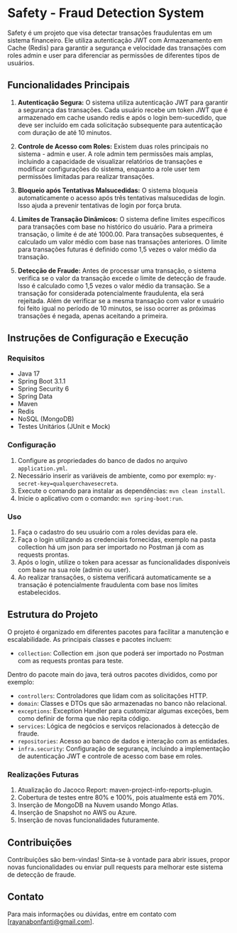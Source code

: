 # Safety - Fraud Detection System

Safety é um projeto que visa detectar transações fraudulentas em um sistema financeiro. Ele utiliza autenticação JWT com Armazenamento em Cache (Redis) para garantir a segurança e velocidade das transações com roles admin e user para diferenciar as permissões de diferentes tipos de usuários.

## Funcionalidades Principais

1. **Autenticação Segura:** O sistema utiliza autenticação JWT para garantir a segurança das transações. Cada usuário recebe um token JWT que é armazenado em cache usando redis e após o login bem-sucedido, que deve ser incluído em cada solicitação subsequente para autenticação com duração de até 10 minutos.

2. **Controle de Acesso com Roles:** Existem duas roles principais no sistema - admin e user. A role admin tem permissões mais amplas, incluindo a capacidade de visualizar relatórios de transações e modificar configurações do sistema, enquanto a role user tem permissões limitadas para realizar transações.

3. **Bloqueio após Tentativas Malsucedidas:** O sistema bloqueia automaticamente o acesso após três tentativas malsucedidas de login. Isso ajuda a prevenir tentativas de login por força bruta.

4. **Limites de Transação Dinâmicos:** O sistema define limites específicos para transações com base no histórico do usuário. Para a primeira transação, o limite é de até 1000.00. Para transações subsequentes, é calculado um valor médio com base nas transações anteriores. O limite para transações futuras é definido como 1,5 vezes o valor médio da transação.

5. **Detecção de Fraude:** Antes de processar uma transação, o sistema verifica se o valor da transação excede o limite de detecção de fraude. Isso é calculado como 1,5 vezes o valor médio da transação. Se a transação for considerada potencialmente fraudulenta, ela será rejeitada. Além de verificar se a mesma transação com valor e usuário foi feito igual no período de 10 minutos, se isso ocorrer as próximas transações é negada, apenas aceitando a primeira.

## Instruções de Configuração e Execução

### Requisitos

- Java 17
- Spring Boot 3.1.1
- Spring Security 6
- Spring Data
- Maven
- Redis 
- NoSQL (MongoDB)
- Testes Unitários (JUnit e Mock)

### Configuração

1. Configure as propriedades do banco de dados no arquivo `application.yml`.
2. Necessário inserir as variáveis de ambiente, como por exemplo: `my-secret-key=qualquerchavesecreta`. 
2. Execute o comando para instalar as dependências: `mvn clean install`.
3. Inicie o aplicativo com o comando: `mvn spring-boot:run`.

### Uso

1. Faça o cadastro do seu usuário com a roles devidas para ele.
2. Faça o login utilizando as credenciais fornecidas, exemplo na pasta collection há um json para ser importado no Postman já com as requests prontas.
2. Após o login, utilize o token para acessar as funcionalidades disponíveis com base na sua role (admin ou user).
3. Ao realizar transações, o sistema verificará automaticamente se a transação é potencialmente fraudulenta com base nos limites estabelecidos.

## Estrutura do Projeto

O projeto é organizado em diferentes pacotes para facilitar a manutenção e escalabilidade. As principais classes e pacotes incluem:
 
- `collection`: Collection em .json que poderá ser importado no Postman com as requests prontas para teste.

Dentro do pacote main do java, terá outros pacotes divididos, como por exemplo:

- `controllers`: Controladores que lidam com as solicitações HTTP.
- `domain`: Classes e DTOs que são armazenadas no banco não relacional.
- `exceptions`: Exception Handler para customizar algumas exceções, bem como definir de forma que não repita código.
- `services`: Lógica de negócios e serviços relacionados à detecção de fraude.
- `repositories`: Acesso ao banco de dados e interação com as entidades.
- `infra.security`: Configuração de segurança, incluindo a implementação de autenticação JWT e controle de acesso com base em roles.

### Realizações Futuras

1. Atualização do Jacoco Report: maven-project-info-reports-plugin.
2. Cobertura de testes entre 80% e 100%, pois atualmente está em 70%.
2. Inserção de MongoDB na Nuvem usando Mongo Atlas.
3. Inserção de Snapshot no AWS ou Azure.
4. Inserção de novas funcionalidades futuramente.

## Contribuições

Contribuições são bem-vindas! Sinta-se à vontade para abrir issues, propor novas funcionalidades ou enviar pull requests para melhorar este sistema de detecção de fraude.

## Contato

Para mais informações ou dúvidas, entre em contato com [rayanabonfanti@gmail.com].
